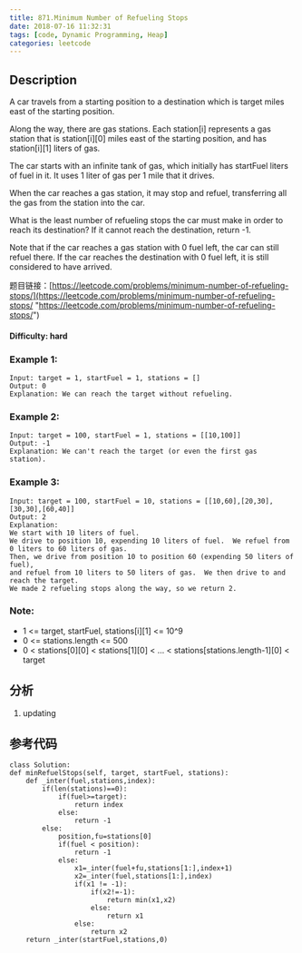 ```yaml
---
title: 871.Minimum Number of Refueling Stops
date: 2018-07-16 11:32:31
tags: [code, Dynamic Programming, Heap]
categories: leetcode
---
```

## Description

A car travels from a starting position to a destination which is target miles east of the starting position.

Along the way, there are gas stations.  Each station[i] represents a gas station that is station[i][0] miles east of the starting position, and has station[i][1] liters of gas.

The car starts with an infinite tank of gas, which initially has startFuel liters of fuel in it.  It uses 1 liter of gas per 1 mile that it drives.

When the car reaches a gas station, it may stop and refuel, transferring all the gas from the station into the car.

What is the least number of refueling stops the car must make in order to reach its destination?  If it cannot reach the destination, return -1.

Note that if the car reaches a gas station with 0 fuel left, the car can still refuel there.  If the car reaches the destination with 0 fuel left, it is still considered to have arrived.

题目链接：[https://leetcode.com/problems/minimum-number-of-refueling-stops/](https://leetcode.com/problems/minimum-number-of-refueling-stops/ "https://leetcode.com/problems/minimum-number-of-refueling-stops/")

#### Difficulty: hard

<!-- more -->

### Example 1:

	Input: target = 1, startFuel = 1, stations = []
	Output: 0
	Explanation: We can reach the target without refueling.

### Example 2:

	Input: target = 100, startFuel = 1, stations = [[10,100]]
	Output: -1
	Explanation: We can't reach the target (or even the first gas station).

### Example 3:

	Input: target = 100, startFuel = 10, stations = [[10,60],[20,30],[30,30],[60,40]]
	Output: 2
	Explanation: 
	We start with 10 liters of fuel.
	We drive to position 10, expending 10 liters of fuel.  We refuel from 0 liters to 60 liters of gas.
	Then, we drive from position 10 to position 60 (expending 50 liters of fuel),
	and refuel from 10 liters to 50 liters of gas.  We then drive to and reach the target.
	We made 2 refueling stops along the way, so we return 2.

### Note:

- 1 <= target, startFuel, stations[i][1] <= 10^9
- 0 <= stations.length <= 500
- 0 < stations[0][0] < stations[1][0] < ... < stations[stations.length-1][0] < target

## 分析

1. updating

## 参考代码
	
	class Solution:
    def minRefuelStops(self, target, startFuel, stations):
        def _inter(fuel,stations,index):
            if(len(stations)==0):
                if(fuel>=target):
                    return index
                else:
                    return -1
            else:
                position,fu=stations[0]
                if(fuel < position):
                    return -1
                else:
                    x1=_inter(fuel+fu,stations[1:],index+1)
                    x2=_inter(fuel,stations[1:],index)
                    if(x1 != -1):
                        if(x2!=-1):
                            return min(x1,x2)
                        else:
                            return x1
                    else:
                        return x2
        return _inter(startFuel,stations,0)